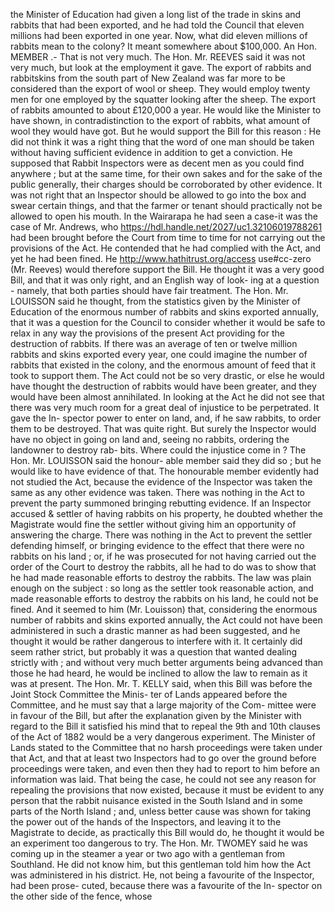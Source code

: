 the Minister of Education had given a long list of the trade in skins and rabbits that had been exported, and he had told the Council that eleven millions had been exported in one year. Now, what did eleven millions of rabbits mean to the colony? It meant somewhere about $100,000. An Hon. MEMBER .- That is not very much. The Hon. Mr. REEVES said it was not very much, but look at the employment it gave. The export of rabbits and rabbitskins from the south part of New Zealand was far more to be considered than the export of wool or sheep. They would employ twenty men for one employed by the squatter looking after the sheep. The export of rabbits amounted to about £120,000 a year. He would like the Minister to have shown, in contradistinction to the export of rabbits, what amount of wool they would have got. But he would support the Bill for this reason : He did not think it was a right thing that the word of one man should be taken without having sufficient evidence in addition to get a conviction. He supposed that Rabbit Inspectors were as decent men as you could find anywhere ; but at the same time, for their own sakes and for the sake of the public generally, their charges should be corroborated by other evidence. It was not right that an Inspector should be allowed to go into the box and swear certain things, and that the farmer or tenant should practically not be allowed to open his mouth. In the Wairarapa he had seen a case-it was the case of Mr. Andrews, who https://hdl.handle.net/2027/uc1.32106019788261 had been brought before the Court from time to time for not carrying out the provisions of the Act. He contended that he had complied with the Act, and yet he had been fined. He http://www.hathitrust.org/access use#cc-zero (Mr. Reeves) would therefore support the Bill. He thought it was a very good Bill, and that it was only right, and an English way of look- ing at a question - namely, that both parties should have fair treatment. The Hon. Mr. LOUISSON said he thought, from the statistics given by the Minister of Education of the enormous number of rabbits and skins exported annually, that it was a question for the Council to consider whether it would be safe to relax in any way the provisions of the present Act providing for the destruction of rabbits. If there was an average of ten or twelve million rabbits and skins exported every year, one could imagine the number of rabbits that existed in the colony, and the enormous amount of feed that it took to support them. The Act could not be so very drastic, or else he would have thought the destruction of rabbits would have been greater, and they would have been almost annihilated. In looking at the Act he did not see that there was very much room for a great deal of injustice to be perpetrated. It gave the In- spector power to enter on land, and, if he saw rabbits, to order them to be destroyed. That was quite right. But surely the Inspector would have no object in going on land and, seeing no rabbits, ordering the landowner to destroy rab- bits. Where could the injustice come in ? The Hon. Mr. LOUISSON said the honour- able member said they did so ; but he would like to have evidence of that. The honourable member evidently had not studied the Act, because the evidence of the Inspector was taken the same as any other evidence was taken. There was nothing in the Act to prevent the party summoned bringing rebutting evidence. If an Inspector accused & settler of having rabbits on his property, he doubted whether the Magistrate would fine the settler without giving him an opportunity of answering the charge. There was nothing in the Act to prevent the settler defending himself, or bringing evidence to the effect that there were no rabbits on his land ; or, if he was prosecuted for not having carried out the order of the Court to destroy the rabbits, all he had to do was to show that he had made reasonable efforts to destroy the rabbits. The law was plain enough on the subject : so long as the settler took reasonable action, and made reasonable efforts to destroy the rabbits on his land, he could not be fined. And it seemed to him (Mr. Louisson) that, considering the enormous number of rabbits and skins exported annually, the Act could not have been administered in such a drastic manner as had been suggested, and he thought it would be rather dangerous to interfere with it. It certainly did seem rather strict, but probably it was a question that wanted dealing strictly with ; and without very much better arguments being advanced than those he had heard, he would be inclined to allow the law to remain as it was at present. The Hon. Mr. T. KELLY said, when this Bill was before the Joint Stock Committee the Minis- ter of Lands appeared before the Committee, and he must say that a large majority of the Com- mittee were in favour of the Bill, but after the explanation given by the Minister with regard to the Bill it satisfied his mind that to repeal the 9th and 10th clauses of the Act of 1882 would be a very dangerous experiment. The Minister of Lands stated to the Committee that no harsh proceedings were taken under that Act, and that at least two Inspectors had to go over the ground before proceedings were taken, and even then they had to report to him before an information was laid. That being the case, he could not see any reason for repealing the provisions that now existed, because it must be evident to any person that the rabbit nuisance existed in the South Island and in some parts of the North Island ; and, unless better cause was shown for taking the power out of the hands of the Inspectors, and leaving it to the Magistrate to decide, as practically this Bill would do, he thought it would be an experiment too dangerous to try. The Hon. Mr. TWOMEY said he was coming up in the steamer a year or two ago with a gentleman from Southland. He did not know him, but this gentleman told him how the Act was administered in his district. He, not being a favourite of the Inspector, had been prose- cuted, because there was a favourite of the In- spector on the other side of the fence, whose 